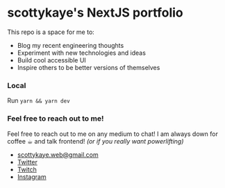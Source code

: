 # scottykaye's NextJS portfolio
This repo is a space for me to:
- Blog my recent engineering thoughts
- Experiment with new technologies and ideas
- Build cool accessible UI
- Inspire others to be better versions of themselves

### Local


Run `yarn && yarn dev`

### Feel free to reach out to me!
Feel free to reach out to me on any medium to chat! I am always down for coffee ☕︎ and talk frontend!  _(or if you really want powerlifting)_

- [scottykaye.web@gmail.com](mailto:scottykaye.web@gmail.com)
- [Twitter](https://twitter.com/scottykaye)
- [Twitch](https://twitch.tv/scottykaye)
- [Instagram](https://instagram.com/localmeethero)
